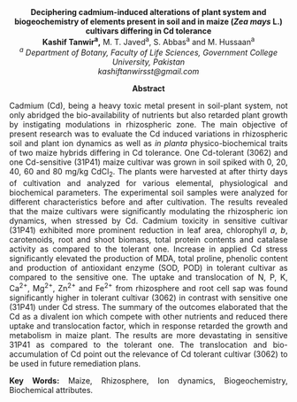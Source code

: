 <center><strong>Deciphering cadmium-induced alterations of plant system and
biogeochemistry of elements present in soil and in maize (<i>Zea mays</i> L.)
cultivars differing in Cd tolerance</strong>

<center><strong>Kashif Tanwir<sup>a</sup>,</strong> M. T. Javed<sup>a</sup>, S. Abbas<sup>a</sup> and M. Hussaan<sup>a</sup>

<center><i><sup>a</sup> Department of Botany, Faculty of Life Sciences, Government College
University, Pakistan</i>

<center><i>kashiftanwirsst@gmail.com</i>

<strong>Abstract</strong>

<p style="text-align:justify">Cadmium (Cd), being a heavy toxic metal present in soil-plant system,
not only abridged the bio-availability of nutrients but also retarded
plant growth by instigating modulations in rhizospheric zone. The main
objective of present research was to evaluate the Cd induced variations
in rhizospheric soil and plant ion dynamics as well as <i>in planta</i>
physico-biochemical traits of two maize hybrids differing in Cd
tolerance. One Cd-tolerant (3062) and one Cd-sensitive (31P41) maize
cultivar was grown in soil spiked with 0, 20, 40, 60 and 80 mg/kg
CdCl<sub>2</sub>. The plants were harvested at after thirty days of cultivation
and analyzed for various elemental, physiological and biochemical
parameters. The experimental soil samples were analyzed for different
characteristics before and after cultivation. The results revealed that
the maize cultivars were significantly modulating the rhizospheric ion
dynamics, when stressed by Cd. Cadmium toxicity in sensitive cultivar
(31P41) exhibited more prominent reduction in leaf area, chlorophyll
<i>a</i>, <i>b</i>, carotenoids, root and shoot biomass, total protein contents
and catalase activity as compared to the tolerant one. Increase in
applied Cd stress significantly elevated the production of MDA, total
proline, phenolic content and production of antioxidant enzyme (SOD,
POD) in tolerant cultivar as compared to the sensitive one. The uptake
and translocation of N, P, K, Ca<sup>2+</sup>, Mg<sup>2+</sup>, Zn<sup>2+</sup> and Fe<sup>2+</sup> from
rhizosphere and root cell sap was found significantly higher in tolerant
cultivar (3062) in contrast with sensitive one (31P41) under Cd stress.
The summary of the outcomes elaborated that the Cd as a divalent ion
which compete with other nutrients and reduced there uptake and
translocation factor, which in response retarded the growth and
metabolism in maize plant. The results are more devastating in sensitive
31P41 as compared to the tolerant one. The translocation and
bio-accumulation of Cd point out the relevance of Cd tolerant cultivar
(3062) to be used in future remediation plans.

<p style="text-align:justify"><strong>Key Words:</strong> Maize, Rhizosphere, Ion dynamics, Biogeochemistry,
Biochemical attributes.
